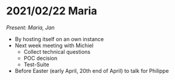 # 2021/02/22 Maria

*Present: Maria, Jan*

* By hosting itself on an own instance
* Next week meeting with Michiel
  * Collect technical questions
  * POC decision
  * Test-Suite
* Before Easter (early April, 20th end of April) to talk for Philippe
